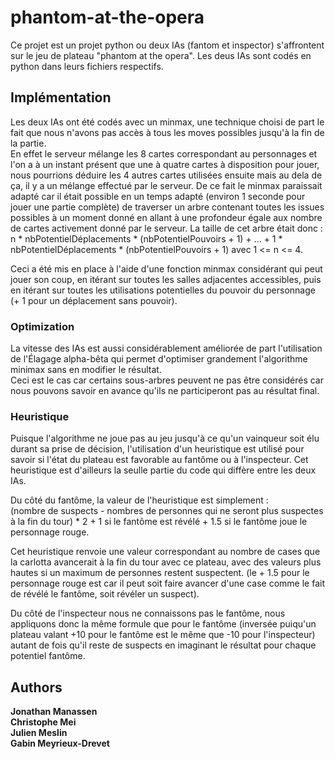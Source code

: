 # phantom-at-the-opera

Ce projet est un projet python ou deux IAs (fantom et inspector) s'affrontent sur le jeu de plateau "phantom at the opera". Les deus IAs sont codés en python dans leurs fichiers respectifs.

## Implémentation

Les deux IAs ont été codés avec un minmax, une technique choisi de part le fait que nous n'avons pas accès à tous les moves possibles jusqu'à la fin de la partie.<br>
En effet le serveur mélange les 8 cartes correspondant au personnages et l'on a à un instant présent que une à quatre cartes à disposition pour jouer, nous pourrions déduire les 4 autres cartes utilisées ensuite mais au dela de ça, il y a un mélange effectué par le serveur. De ce fait le minmax paraissait adapté car il était possible en un temps adapté (environ 1 seconde pour jouer une partie complète) de traverser un arbre contenant toutes les issues possibles à un moment donné en allant à une profondeur égale aux nombre de cartes activement donné par le serveur.
La taille de cet arbre était donc :<br>
n * nbPotentielDéplacements * (nbPotentielPouvoirs + 1) + ... + 1 * nbPotentielDéplacements * (nbPotentielPouvoirs + 1) avec 1 <= n <= 4.

Ceci a été mis en place à l'aide d'une fonction minmax considérant qui peut jouer son coup, en itérant sur toutes les salles adjacentes accessibles, puis en itérant sur toutes les utilisations potentielles du pouvoir du personnage (+ 1 pour un déplacement sans pouvoir).

### Optimization

La vitesse des IAs est aussi considérablement améliorée de part l'utilisation de l'Élagage alpha-bêta qui permet d'optimiser grandement l'algorithme minimax sans en modifier le résultat.<br>
Ceci est le cas car certains sous-arbres peuvent ne pas être considérés car nous pouvons savoir en avance qu'ils ne participeront pas au résultat final.

### Heuristique

Puisque l'algorithme ne joue pas au jeu jusqu'à ce qu'un vainqueur soit élu durant sa prise de décision, l'utilisation d'un heuristique est utilisé pour savoir si l'état du plateau est favorable au fantôme ou à l'inspecteur. Cet heuristique est d'ailleurs la seulle partie du code qui diffère entre les deux IAs.

Du côté du fantôme, la valeur de l'heuristique est simplement :<br>
(nombre de suspects - nombres de personnes qui ne seront plus suspectes à la fin du tour) * 2 + 1 si le fantôme est révélé + 1.5 si le fantôme joue le personnage rouge.

Cet heuristique renvoie une valeur correspondant au nombre de cases que la carlotta avancerait à la fin du tour avec ce plateau, avec des valeurs plus hautes si un maximum de personnes restent suspectent. (le + 1.5 pour le personnage rouge est car il peut soit faire avancer d'une case comme le fait de révélé le fantôme, soit révéler un suspect).

Du côté de l'inspecteur nous ne connaissons pas le fantôme, nous appliquons donc la même formule que pour le fantôme (inversée puiqu'un plateau valant +10 pour le fantôme est le même que -10 pour l'inspecteur) autant de fois qu'il reste de suspects en imaginant le résultat pour chaque potentiel fantôme.

## Authors

**Jonathan Manassen**<br>
**Christophe Mei**<br>
**Julien Meslin**<br>
**Gabin Meyrieux-Drevet**<br>
